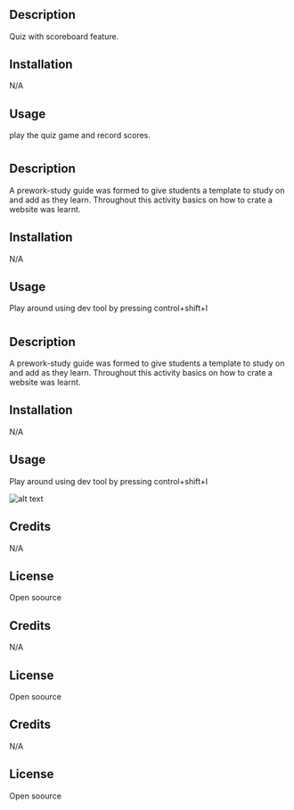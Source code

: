# <Quiz web page>

## Description

Quiz with scoreboard feature.

## Installation

N/A

## Usage

play the quiz game and record scores.

# <Prework Study Guide Webpage>

## Description

A prework-study guide was formed to give students a template to study on and add as they learn. Throughout this activity basics on how to crate a website was learnt.

## Installation

N/A

## Usage

Play around using dev tool by pressing control+shift+I

# <Prework Study Guide Webpage>

## Description

A prework-study guide was formed to give students a template to study on and add as they learn. Throughout this activity basics on how to crate a website was learnt.

## Installation

N/A

## Usage

Play around using dev tool by pressing control+shift+I

![alt text](assets/images/screenshot.png)

## Credits

N/A

## License

Open soource



## Credits

N/A

## License

Open soource



## Credits

N/A

## License

Open soource

